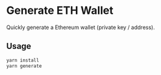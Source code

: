 # Generate ETH Wallet

Quickly generate a Ethereum wallet (private key / address).

## Usage

```sh
yarn install
yarn generate
```
